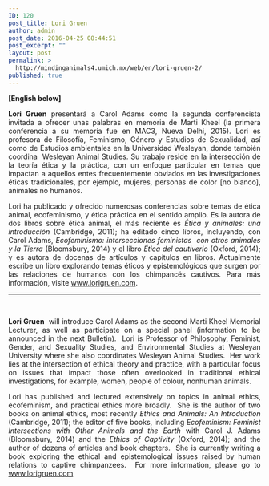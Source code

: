 ```yaml
---
ID: 120
post_title: Lori Gruen
author: admin
post_date: 2016-04-25 08:44:51
post_excerpt: ""
layout: post
permalink: >
  http://mindinganimals4.umich.mx/web/en/lori-gruen-2/
published: true
---
```

<strong>[English below]</strong>
<p style="text-align: justify;"><b>Lori Gruen</b><span style="font-weight: 400;"> presentará a Carol Adams como la segunda conferencista invitada a ofrecer unas palabras en memoria de Marti Kheel (la primera conferencia a su memoria fue en MAC3, Nueva Delhi, 2015). Lori es profesora de Filosofía, Feminismo, Género y Estudios de Sexualidad, así como de Estudios ambientales en la Universidad Wesleyan, donde también coordina  Wesleyan Animal Studies. Su trabajo reside en la intersección de la teoría ética y la práctica, con un enfoque particular en temas que impactan a aquellos entes frecuentemente obviados en las investigaciones éticas tradicionales, por ejemplo, mujeres, personas de color [no blanco], animales no humanos. </span></p>
<p style="text-align: justify;"><span style="font-weight: 400;">Lori ha publicado y ofrecido numerosas conferencias sobre temas de ética animal, ecofeminismo, y ética práctica en el sentido amplio. Es la autora de dos libros sobre ética animal, el más reciente es </span><i><span style="font-weight: 400;">Ética y animales: una introducción</span></i><span style="font-weight: 400;"> (Cambridge, 2011); ha editado cinco libros, incluyendo, con Carol Adams, </span><i><span style="font-weight: 400;">Ecofeminismo: intersecciones feministas  con otros animales y la Tierra</span></i><span style="font-weight: 400;"> (Bloomsbury, 2014) y el libro </span><i><span style="font-weight: 400;">Ética del cautiverio</span></i><span style="font-weight: 400;"> (Oxford, 2014); y es autora de docenas de artículos y capítulos en libros. Actualmente escribe un libro explorando temas éticos y epistemológicos que surgen por las relaciones de humanos con los chimpancés cautivos. Para más información, visite </span><a href="http://www.lorigruen.com"><span style="font-weight: 400;">www.lorigruen.com</span></a><span style="font-weight: 400;">.</span></p>


<hr />

&nbsp;
<p style="text-align: justify;"><b>Lori Gruen</b> <span style="font-weight: 400;"> will introduce Carol Adams as the second Marti Kheel Memorial Lecturer, as well as participate on a special panel (information to be announced in the next Bulletin).  Lori is Professor of Philosophy, Feminist, Gender, and Sexuality Studies, and Environmental Studies at Wesleyan University where she also coordinates Wesleyan Animal Studies.  Her work lies at the intersection of ethical theory and practice, with a particular focus on issues that impact those often overlooked in traditional ethical investigations, for example, women, people of colour, nonhuman animals.</span></p>
<p style="text-align: justify;"><span style="font-weight: 400;">Lori has published and lectured extensively on topics in animal ethics, ecofeminism, and practical ethics more broadly.  She is the author of two books on animal ethics, most recently </span><i><span style="font-weight: 400;">Ethics and Animals: An Introduction</span></i><span style="font-weight: 400;"> (Cambridge, 2011); the editor of five books, including </span><i><span style="font-weight: 400;">Ecofeminism: Feminist Intersections with Other Animals and the Earth</span></i><span style="font-weight: 400;"> with Carol J. Adams (Bloomsbury, 2014) and the </span><i><span style="font-weight: 400;">Ethics of Captivity</span></i><span style="font-weight: 400;"> (Oxford, 2014); and the author of dozens of articles and book chapters.  She is currently writing a book exploring the ethical and epistemological issues raised by human relations to captive chimpanzees.  For more information, please go to </span><a href="http://www.lorigruen.com"><span style="font-weight: 400;">www.lorigruen.com</span></a></p>